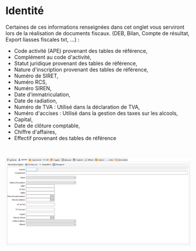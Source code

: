 # Identité



Certaines de ces informations renseignées dans 
 cet onglet vous serviront lors de la réalisation de documents fiscaux. 
 (DEB, Bilan, Compte de résultat, Export liasses fiscales txt, …) :


* Code activité (APE) 
 provenant des tables de référence,
* Complément au code 
 d'activité,
* Statut juridique 
 provenant des tables de référence,
* Nature d'inscription 
 provenant des tables de référence,
* Numéro de SIRET,
* Numéro RCS,
* Numéro SIREN,
* Date d'immatriculation,
* Date de radiation,
* Numéro de TVA : 
 Utilisé dans la déclaration de TVA,
* Numéro d'accises 
 : Utilisé dans la gestion des taxes sur les alcools,
* Capital,
* Date de clôture 
 comptable,
* Chiffre d'affaires,
* Effectif provenant 
 des tables de référence


 


![](OngletIdentite.png)


 


